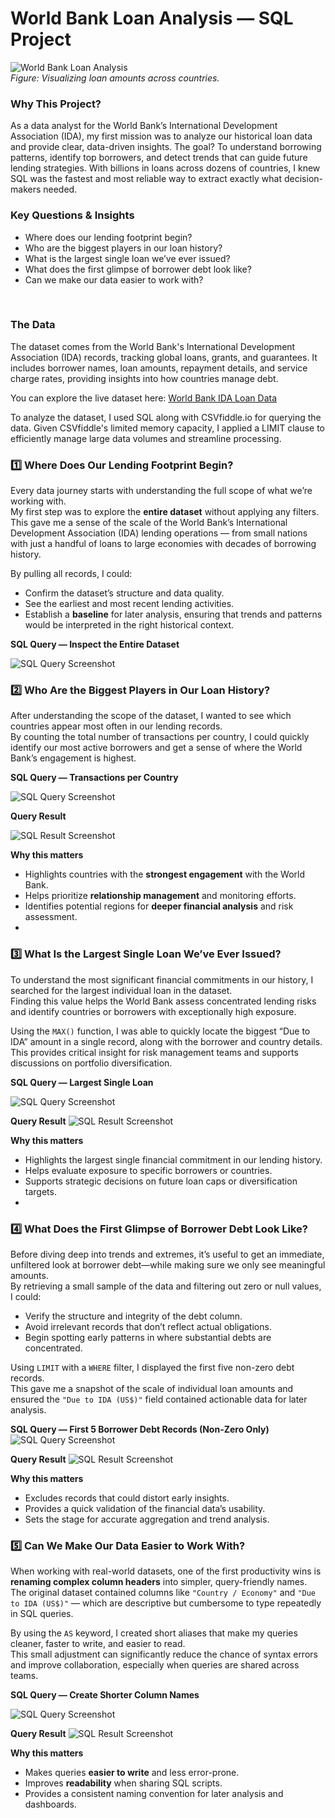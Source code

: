 # World Bank Loan Analysis — SQL Project

![World Bank Loan Analysis](images/WorldBank.png)  
*Figure: Visualizing loan amounts across countries.*
<br>
### Why This Project? <br>
As a data analyst for the World Bank’s International Development Association (IDA), my first mission was to analyze our historical loan data and provide clear, data-driven insights. The goal? To understand borrowing patterns, identify top borrowers, and detect trends that can guide future lending strategies.
With billions in loans across dozens of countries, I knew SQL was the fastest and most reliable way to extract exactly what decision-makers needed.
<br>

### Key Questions & Insights
- Where does our lending footprint begin?
- Who are the biggest players in our loan history?
- What is the largest single loan we’ve ever issued?
- What does the first glimpse of borrower debt look like?
- Can we make our data easier to work with?
 
<br>

### The Data

The dataset comes from the World Bank's International Development Association (IDA) records, tracking global loans, grants, and guarantees. It includes borrower names, loan amounts, repayment details, and service charge rates, providing insights into how countries manage debt. 

You can explore the live dataset here: [World Bank IDA Loan Data](https://financesone.worldbank.org/ida-statement-of-credits-grants-and-guarantees-historical-data/DS00976)

To analyze the dataset, I used SQL along with CSVfiddle.io for querying the data. Given CSVfiddle's limited memory capacity, I applied a LIMIT clause to efficiently manage large data volumes and streamline processing.

### 1️⃣ Where Does Our Lending Footprint Begin?

Every data journey starts with understanding the full scope of what we’re working with.  
My first step was to explore the **entire dataset** without applying any filters.  
This gave me a sense of the scale of the World Bank’s International Development Association (IDA) lending operations — from small nations with just a handful of loans to large economies with decades of borrowing history.

By pulling all records, I could:
- Confirm the dataset’s structure and data quality.
- See the earliest and most recent lending activities.
- Establish a **baseline** for later analysis, ensuring that trends and patterns would be interpreted in the right historical context.


**SQL Query — Inspect the Entire Dataset**


![SQL Query Screenshot](images/carbon.png)

### 2️⃣ Who Are the Biggest Players in Our Loan History?

After understanding the scope of the dataset, I wanted to see which countries appear most often in our lending records.  
By counting the total number of transactions per country, I could quickly identify our most active borrowers and get a sense of where the World Bank’s engagement is highest.


**SQL Query — Transactions per Country**

![SQL Query Screenshot](images/carbon-2.png)

**Query Result**

![SQL Result Screenshot](images/Transac%20result.png)


**Why this matters**
- Highlights countries with the **strongest engagement** with the World Bank.
- Helps prioritize **relationship management** and monitoring efforts.
- Identifies potential regions for **deeper financial analysis** and risk assessment.
- 
### 3️⃣ What Is the Largest Single Loan We’ve Ever Issued?

To understand the most significant financial commitments in our history, I searched for the largest individual loan in the dataset.  
Finding this value helps the World Bank assess concentrated lending risks and identify countries or borrowers with exceptionally high exposure.

Using the `MAX()` function, I was able to quickly locate the biggest “Due to IDA” amount in a single record, along with the borrower and country details.  
This provides critical insight for risk management teams and supports discussions on portfolio diversification.



**SQL Query — Largest Single Loan**

![SQL Query Screenshot](images/carbon-3.png)

**Query Result**
![SQL Result Screenshot](images/Max%20Loan%20Result.png)


**Why this matters**
- Highlights the largest single financial commitment in our lending history.
- Helps evaluate exposure to specific borrowers or countries.
- Supports strategic decisions on future loan caps or diversification targets.
- 
### 4️⃣ What Does the First Glimpse of Borrower Debt Look Like?

Before diving deep into trends and extremes, it’s useful to get an immediate, unfiltered look at borrower debt—while making sure we only see meaningful amounts.  
By retrieving a small sample of the data and filtering out zero or null values, I could:
- Verify the structure and integrity of the debt column.
- Avoid irrelevant records that don’t reflect actual obligations.
- Begin spotting early patterns in where substantial debts are concentrated.

Using `LIMIT` with a `WHERE` filter, I displayed the first five non-zero debt records.  
This gave me a snapshot of the scale of individual loan amounts and ensured the `"Due to IDA (US$)"` field contained actionable data for later analysis.


**SQL Query — First 5 Borrower Debt Records (Non-Zero Only)**
![SQL Query Screenshot](images/carbon-5.png)

**Query Result**
![SQL Result Screenshot](images/Borrower%20Result.png)

**Why this matters**
- Excludes records that could distort early insights.
- Provides a quick validation of the financial data’s usability.
- Sets the stage for accurate aggregation and trend analysis.

### 5️⃣ Can We Make Our Data Easier to Work With?

When working with real-world datasets, one of the first productivity wins is **renaming complex column headers** into simpler, query-friendly names.  
The original dataset contained columns like `"Country / Economy"` and `"Due to IDA (US$)"` — which are descriptive but cumbersome to type repeatedly in SQL queries.  

By using the `AS` keyword, I created short aliases that make my queries cleaner, faster to write, and easier to read.  
This small adjustment can significantly reduce the chance of syntax errors and improve collaboration, especially when queries are shared across teams.



**SQL Query — Create Shorter Column Names**

![SQL Query Screenshot](images/carbon-6.png)

**Query Result**
![SQL Result Screenshot](images/AS%20result.png)



**Why this matters**
- Makes queries **easier to write** and less error-prone.
- Improves **readability** when sharing SQL scripts.
- Provides a consistent naming convention for later analysis and dashboards.


